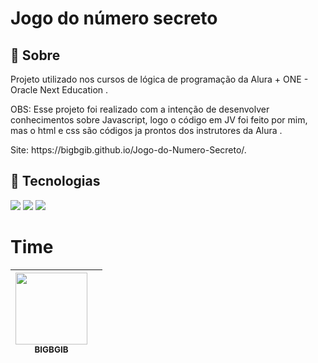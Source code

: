 <h1>Jogo do número secreto</h1>

<h2>🔖 Sobre</h2>
<p>Projeto utilizado nos cursos de lógica de programação da Alura + ONE - Oracle Next Education .</p>
<p2>OBS: Esse projeto foi realizado com a intenção de desenvolver conhecimentos sobre Javascript, logo o código em JV foi feito por mim, mas o html e css são códigos ja prontos dos instrutores da Alura .</p2>
<p>Site: https://bigbgib.github.io/Jogo-do-Numero-Secreto/.</p>


## 🚀 Tecnologias
<div>
  <img src="https://img.shields.io/badge/HTML-239120?style=for-the-badge&logo=html5&logoColor=white">
  <img src="https://img.shields.io/badge/CSS-239120?&style=for-the-badge&logo=css3&logoColor=white">
  <img src="https://img.shields.io/badge/JavaScript-F7DF1E?style=for-the-badge&logo=javascript&logoColor=black">
</div>

# Time

| [<img loading="lazy" src="https://avatars.githubusercontent.com/u/172038679?s=400&u=663d380ce6a63cdc2218de7696dceac0649796f6&v=4" width=115><br><sub>BIGBGIB</sub>](https://github.com/BIGBGIB) | |   
| :---: | :---: |
